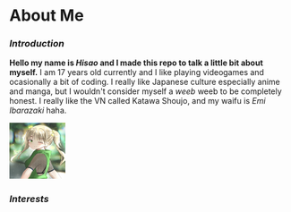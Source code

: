 # About Me

### *Introduction*
**Hello my name is _Hisao_ and I made this repo to talk a little bit about myself.**
I am 17 years old currently and I like playing videogames and ocasionally a bit of coding. I really like Japanese culture especially anime and manga, but I wouldn't consider myself a _weeb_ weeb to be completely honest. I really like the VN called Katawa Shoujo, and my waifu is _Emi Ibarazaki_ haha.

<img src="https://github.com/HisaoKun/hisao/blob/0f784f9bc52b9f8d084bf734741175bf902e6707/images/emi.png" width="100" height="100">

### *Interests*

